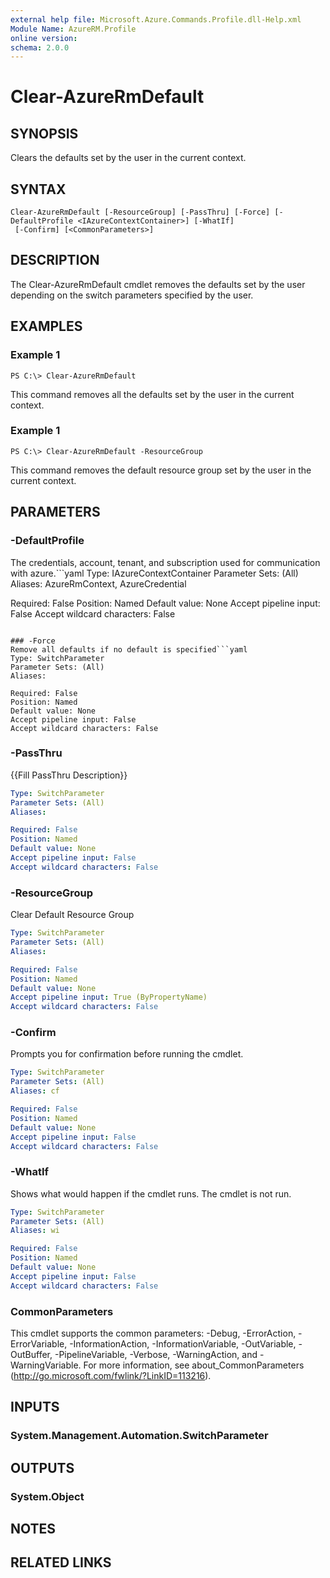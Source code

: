 ```yaml
---
external help file: Microsoft.Azure.Commands.Profile.dll-Help.xml
Module Name: AzureRM.Profile
online version: 
schema: 2.0.0
---
```


# Clear-AzureRmDefault

## SYNOPSIS
Clears the defaults set by the user in the current context.

## SYNTAX

```
Clear-AzureRmDefault [-ResourceGroup] [-PassThru] [-Force] [-DefaultProfile <IAzureContextContainer>] [-WhatIf]
 [-Confirm] [<CommonParameters>]
```

## DESCRIPTION
The Clear-AzureRmDefault cmdlet removes the defaults set by 
the user depending on the switch parameters specified by the user.

## EXAMPLES

### Example 1
```
PS C:\> Clear-AzureRmDefault
```

This command removes all the defaults set by the user in the current context.

### Example 1
```
PS C:\> Clear-AzureRmDefault -ResourceGroup
```

This command removes the default resource group set by the user in the current context.

## PARAMETERS

### -DefaultProfile
The credentials, account, tenant, and subscription used for communication with azure.```yaml
Type: IAzureContextContainer
Parameter Sets: (All)
Aliases: AzureRmContext, AzureCredential

Required: False
Position: Named
Default value: None
Accept pipeline input: False
Accept wildcard characters: False
```

### -Force
Remove all defaults if no default is specified```yaml
Type: SwitchParameter
Parameter Sets: (All)
Aliases: 

Required: False
Position: Named
Default value: None
Accept pipeline input: False
Accept wildcard characters: False
```

### -PassThru
{{Fill PassThru Description}}

```yaml
Type: SwitchParameter
Parameter Sets: (All)
Aliases: 

Required: False
Position: Named
Default value: None
Accept pipeline input: False
Accept wildcard characters: False
```

### -ResourceGroup
Clear Default Resource Group

```yaml
Type: SwitchParameter
Parameter Sets: (All)
Aliases: 

Required: False
Position: Named
Default value: None
Accept pipeline input: True (ByPropertyName)
Accept wildcard characters: False
```

### -Confirm
Prompts you for confirmation before running the cmdlet.

```yaml
Type: SwitchParameter
Parameter Sets: (All)
Aliases: cf

Required: False
Position: Named
Default value: None
Accept pipeline input: False
Accept wildcard characters: False
```

### -WhatIf
Shows what would happen if the cmdlet runs.
The cmdlet is not run.

```yaml
Type: SwitchParameter
Parameter Sets: (All)
Aliases: wi

Required: False
Position: Named
Default value: None
Accept pipeline input: False
Accept wildcard characters: False
```

### CommonParameters
This cmdlet supports the common parameters: -Debug, -ErrorAction, -ErrorVariable, -InformationAction, -InformationVariable, -OutVariable, -OutBuffer, -PipelineVariable, -Verbose, -WarningAction, and -WarningVariable. For more information, see about_CommonParameters (http://go.microsoft.com/fwlink/?LinkID=113216).

## INPUTS

### System.Management.Automation.SwitchParameter

## OUTPUTS

### System.Object

## NOTES

## RELATED LINKS

